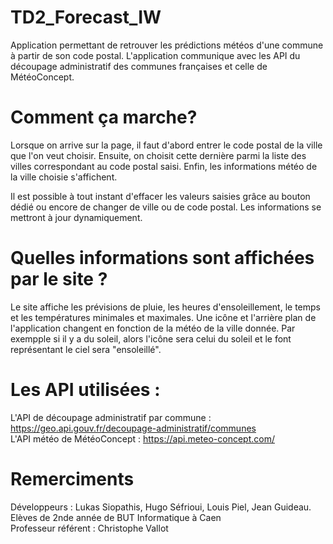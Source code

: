 # TD2_Forecast_IW

Application permettant de retrouver les prédictions météos d'une commune à partir de son code postal.
L'application communique avec les API du découpage administratif des communes françaises et celle de MétéoConcept.

# Comment ça marche?

Lorsque on arrive sur la page, il faut d'abord entrer le code postal de la ville que l'on veut choisir.
Ensuite, on choisit cette dernière parmi la liste des villes correspondant au code postal saisi.
Enfin, les informations météo de la ville choisie s'affichent.

Il est possible à tout instant d'effacer les valeurs saisies grâce au bouton dédié ou encore de changer de ville ou de code postal. Les informations se mettront à jour dynamiquement.

# Quelles informations sont affichées par le site ?

Le site affiche les prévisions de pluie, les heures d'ensoleillement, le temps et les températures minimales et maximales.
Une icône et l'arrière plan de l'application changent en fonction de la météo de la ville donnée. Par exempple si il y a du soleil, alors l'icône sera celui du soleil et le font représentant le ciel sera "ensoleillé".

# Les API utilisées :

 L'API de découpage administratif par commune : https://geo.api.gouv.fr/decoupage-administratif/communes  
 L'API météo de MétéoConcept : https://api.meteo-concept.com/

# Remerciments
Développeurs : Lukas Siopathis, Hugo Séfrioui, Louis Piel, Jean Guideau. Elèves de 2nde année de BUT Informatique à Caen  
Professeur référent : Christophe Vallot

